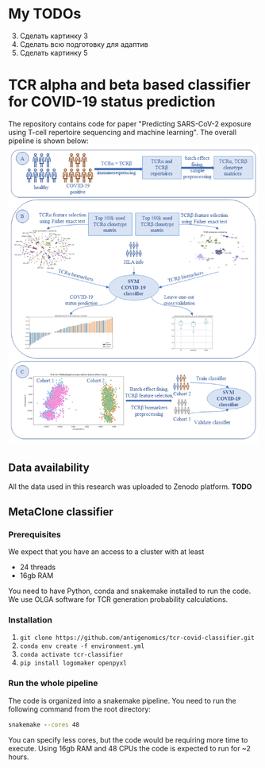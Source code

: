 # My TODOs
3. Сделать картинку 3
4. Сделать всю подготовку для адаптив
5. Сделать картинку 5


# TCR alpha and beta based classifier for COVID-19 status prediction
The repository contains code for paper "Predicting SARS-CoV-2 exposure using T-cell 
repertoire sequencing and machine learning".
The overall pipeline is shown below: 
![Pipeline overview](figures/fig0.png)
## Data availability
All the data used in this research was uploaded to Zenodo platform.
**TODO**
## MetaClone classifier
### Prerequisites
We expect that you have an access to a cluster with at least 
* 24 threads 
* 16gb RAM 

You need to have Python, conda and snakemake installed to run the code.
We use OLGA software for TCR generation probability calculations.

### Installation
1. `git clone https://github.com/antigenomics/tcr-covid-classifier.git`
2. `conda env create -f environment.yml`
3. `conda activate tcr-classifier`
4. `pip install logomaker openpyxl`

### Run the whole pipeline
The code is organized into a snakemake pipeline.
You need to run the following command from the root directory:
```cmd
snakemake --cores 48 
```
You can specify less cores, but the code would be requiring more time to execute.
Using 16gb RAM and 48 CPUs the code is expected to run for ~2 hours.  
